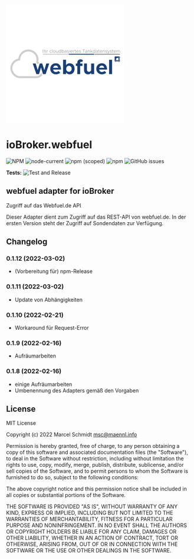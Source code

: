 ![Logo](admin/webfuel.png)

# ioBroker.webfuel

![NPM](https://img.shields.io/npm/l/@maennl/iobroker.webfuel)
![node-current](https://img.shields.io/node/v/@maennl/iobroker.webfuel)
![npm (scoped)](https://img.shields.io/npm/v/@maennl/iobroker.webfuel)
![npm](https://img.shields.io/npm/dt/@maennl/iobroker.webfuel)
![GitHub issues](https://img.shields.io/github/issues/maennl/ioBroker.webfuel)

**Tests:** ![Test and Release](https://github.com/maennl/ioBroker.webfuel/workflows/Test%20and%20Release/badge.svg)

## webfuel adapter for ioBroker

Zugriff auf das Webfuel.de API

Dieser Adapter dient zum Zugriff auf das REST-API von webfuel.de.
In der ersten Version steht der Zugriff auf Sondendaten zur Verfügung.

<!--  
    Placeholder for the next version (at the beginning of the line):
    ### **WORK IN PROGRESS**
-->

## Changelog

### 0.1.12 (2022-03-02)

- (Vorbereitung für) npm-Release

### 0.1.11 (2022-03-02)

- Update von Abhängigkeiten

### 0.1.10 (2022-02-21)

- Workaround für Request-Error

### 0.1.9 (2022-02-16)

- Aufräumarbeiten

### 0.1.8 (2022-02-16)

- einige Aufräumarbeiten
- Umbenennung des Adapters gemäß den Vorgaben

## License

MIT License

Copyright (c) 2022 Marcel Schmidt <msc@maennl.info>

Permission is hereby granted, free of charge, to any person obtaining a copy
of this software and associated documentation files (the "Software"), to deal
in the Software without restriction, including without limitation the rights
to use, copy, modify, merge, publish, distribute, sublicense, and/or sell
copies of the Software, and to permit persons to whom the Software is
furnished to do so, subject to the following conditions:

The above copyright notice and this permission notice shall be included in all
copies or substantial portions of the Software.

THE SOFTWARE IS PROVIDED "AS IS", WITHOUT WARRANTY OF ANY KIND, EXPRESS OR
IMPLIED, INCLUDING BUT NOT LIMITED TO THE WARRANTIES OF MERCHANTABILITY,
FITNESS FOR A PARTICULAR PURPOSE AND NONINFRINGEMENT. IN NO EVENT SHALL THE
AUTHORS OR COPYRIGHT HOLDERS BE LIABLE FOR ANY CLAIM, DAMAGES OR OTHER
LIABILITY, WHETHER IN AN ACTION OF CONTRACT, TORT OR OTHERWISE, ARISING FROM,
OUT OF OR IN CONNECTION WITH THE SOFTWARE OR THE USE OR OTHER DEALINGS IN THE
SOFTWARE.
